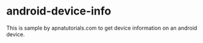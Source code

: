 # android-device-info
This is sample by apnatutorials.com to get device information on an android device.  

